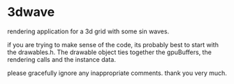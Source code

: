# 3dwave

rendering application for a 3d grid with some sin waves.

if you are trying to make sense of the code, its probably best to start with the drawables.h.
The drawable object ties together the gpuBuffers, the rendering calls and the instance data.


please gracefully ignore any inappropriate comments. thank you very much.
